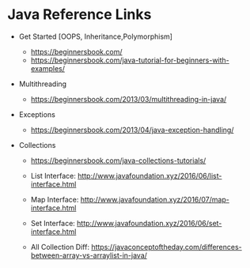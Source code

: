# Java Reference Links

- Get Started [OOPS, Inheritance,Polymorphism]
    - https://beginnersbook.com/
    - https://beginnersbook.com/java-tutorial-for-beginners-with-examples/

- Multithreading 
     - https://beginnersbook.com/2013/03/multithreading-in-java/
- Exceptions
     - https://beginnersbook.com/2013/04/java-exception-handling/
- Collections
    - https://beginnersbook.com/java-collections-tutorials/

    - List Interface:       http://www.javafoundation.xyz/2016/06/list-interface.html
    - Map Interface:	    http://www.javafoundation.xyz/2016/07/map-interface.html
    - Set Interface:	    http://www.javafoundation.xyz/2016/06/set-interface.html
    - All Collection Diff:	https://javaconceptoftheday.com/differences-between-array-vs-arraylist-in-java/
   


